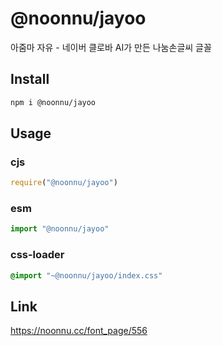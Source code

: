 # @noonnu/jayoo
아줌마 자유 - 네이버 클로바 AI가 만든 나눔손글씨 글꼴

## Install
```sh
npm i @noonnu/jayoo
```
## Usage
### cjs
```js
require("@noonnu/jayoo")
```
### esm
```js
import "@noonnu/jayoo"
```
### css-loader
```css
@import "~@noonnu/jayoo/index.css"
```

## Link
https://noonnu.cc/font_page/556